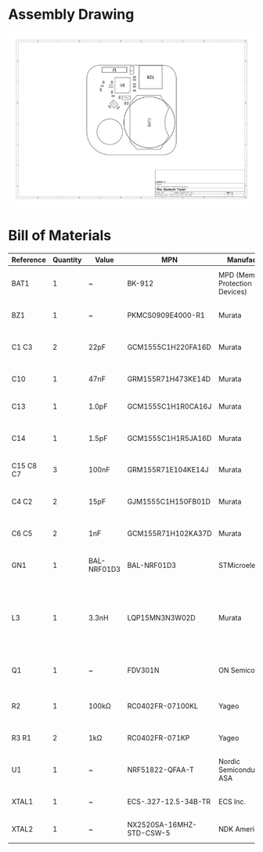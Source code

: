 # Assembly Drawing

![Assembly drawing.](asm-dwg-bluetooth-tracker.jpg)

# Bill of Materials
| Reference  	|  Quantity 	|  Value      	|  MPN                     	|  Manufacturer                   	|  Description                                                                	|
|------------	|-----------	|-------------	|--------------------------	|---------------------------------	|-----------------------------------------------------------------------------	|
| BAT1       	| 1         	| ~           	| BK-912                   	| MPD (Memory Protection Devices) 	| BATTERY RETAINER COIN 20MM SMD                                              	|
| BZ1        	| 1         	| ~           	| PKMCS0909E4000-R1        	| Murata                          	| AUDIO PIEZO TRANSDUCER 12.5V SMD                                            	|
| C1 C3      	| 2         	| 22pF        	| GCM1555C1H220FA16D       	| Murata                          	| CAP CER 22PF 50V C0G/NP0 0402                                               	|
| C10        	| 1         	| 47nF        	| GRM155R71H473KE14D       	| Murata                          	| CAP CER 0.047UF 50V X7R 0402                                                	|
| C13        	| 1         	| 1.0pF       	| GCM1555C1H1R0CA16J       	| Murata                          	| CAP CER 1PF 50V C0G/NP0 0402                                                	|
| C14        	| 1         	| 1.5pF       	| GCM1555C1H1R5JA16D       	| Murata                          	| CAP CER 1.5PF 50V C0G/NP0 0402                                              	|
| C15 C8 C7  	| 3         	| 100nF       	| GRM155R71E104KE14J       	| Murata                          	| CAP CER 0.1UF 25V X7R 0402                                                  	|
| C4 C2      	| 2         	| 15pF        	| GJM1555C1H150FB01D       	| Murata                          	| CAP CER 15PF 50V C0G/NP0 0402                                               	|
| C6 C5      	| 2         	| 1nF         	| GCM155R71H102KA37D       	| Murata                          	| CAP CER 1000PF 50V X7R 0402                                                 	|
| GN1        	| 1         	| BAL-NRF01D3 	| BAL-NRF01D3              	| STMicroelectronics              	| BALUN 2.4GHZ-2.54GHZ 5WFBGA                                                 	|
| L3         	| 1         	| 3.3nH       	| LQP15MN3N3W02D           	| Murata                          	| 3.3nH Unshielded Thick Film Inductor 190mA 400mOhm Max 0402   (1005 Metric) 	|
| Q1         	| 1         	| ~           	| FDV301N                  	| ON Semiconductor                	| MOSFET N-CH 25V 220MA SOT-23                                                	|
| R2         	| 1         	| 100kΩ       	| RC0402FR-07100KL         	| Yageo                           	| RES SMD 100K OHM 1% 1/16W 0402                                              	|
| R3 R1      	| 2         	| 1kΩ         	| RC0402FR-071KP           	| Yageo                           	| RES SMD 1K OHM 1% 1/16W 0402                                                	|
| U1         	| 1         	| ~           	| NRF51822-QFAA-T          	| Nordic Semiconductor ASA        	| IC RF TXRX+MCU BLUETOOTH 48VFQFN                                            	|
| XTAL1      	| 1         	| ~           	| ECS-.327-12.5-34B-TR     	| ECS Inc.                        	| CRYSTAL 32.7680KHZ 12.5PF SMD                                               	|
| XTAL2      	| 1         	| ~           	| NX2520SA-16MHZ-STD-CSW-5 	| NDK America, Inc.               	| CRYSTAL 16.0000MHZ 8PF SMD                                                  	|
